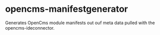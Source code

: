 opencms-manifestgenerator
=========================

Generates OpenCms module manifests out ouf meta data pulled with the opencms-ideconnector.
